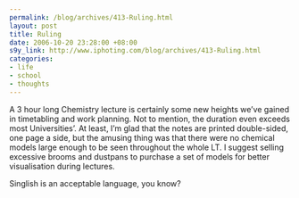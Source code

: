 ```yaml
--- 
permalink: /blog/archives/413-Ruling.html
layout: post
title: Ruling
date: 2006-10-20 23:28:00 +08:00
s9y_link: http://www.iphoting.com/blog/archives/413-Ruling.html
categories: 
- life
- school
- thoughts
---
```

<p class="whiteline"><p>A 3 hour long Chemistry lecture is certainly some new heights we&#8217;ve gained in timetabling and work planning. Not to mention, the duration even exceeds most Universities&#8217;. At least, I&#8217;m glad that the notes are printed double-sided, one page a side, but the amusing thing was that there were no chemical models large enough to be seen throughout the whole LT. I suggest selling excessive brooms and dustpans to purchase a set of models for better visualisation during lectures.</p>
</p><p class="break"><p>Singlish is an acceptable language, you know?</p><p class="break"><object width="425" height="350"><param name="movie" value="http://www.youtube.com/v/QxIJ9swGFUQ"></param><param name="wmode" value="transparent"></param><embed src="http://www.youtube.com/v/QxIJ9swGFUQ" type="application/x-shockwave-flash" wmode="transparent" width="425" height="350"></embed></object></p></p>
